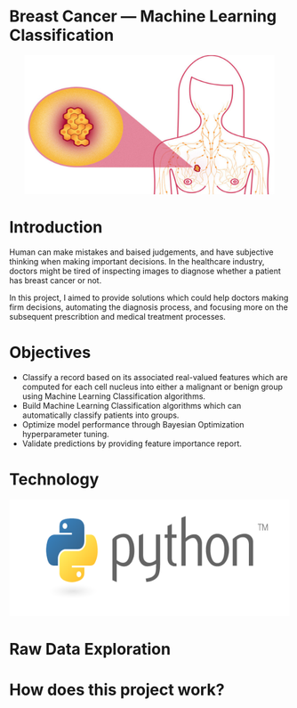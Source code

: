 # Breast Cancer — Machine Learning Classification

<p align="middle">
  <img height="250" width="450" src="https://github.com/tsenhungwu/Breast_Cancer/blob/master/Images/Breast_Cancer.jpeg"/>


# Introduction
Human can make mistakes and baised judgements, and have subjective thinking when making important decisions. In the healthcare industry, doctors might be tired of inspecting images to diagnose whether a patient has breast cancer or not.

In this project, I aimed to provide solutions which could help doctors making firm decisions, automating the diagnosis process, and focusing more on the subsequent prescribtion and medical treatment processes.

# Objectives
- Classify a record based on its associated real-valued features which are computed for each cell nucleus into either a malignant or benign group using Machine Learning Classification algorithms.
- Build Machine Learning Classification algorithms which can automatically classify patients into groups.
- Optimize model performance through Bayesian Optimization hyperparameter tuning.
- Validate predictions by providing feature importance report.

# Technology
<p align="middle">
  <img height="210" width="510" src="https://github.com/tsenhungwu/Breast_Cancer/blob/master/Images/Python.png"/>
</p>

# Raw Data Exploration

# How does this project work?
